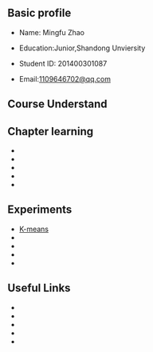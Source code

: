 
## Basic profile
* Name: Mingfu Zhao
 
* Education:Junior,Shandong Unviersity
 
* Student ID: 201400301087
 
* Email:1109646702@qq.com
 
## Course Understand
 


## Chapter learning
* 
* 
* 
* 
* 


## Experiments
* [K-means]()
* 
* 
* 
* 


## Useful Links
* 
* 
* 
* 
* 
